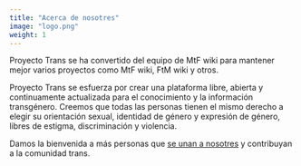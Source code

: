```yaml
---
title: "Acerca de nosotres"
image: "logo.png"
weight: 1
---
```


Proyecto Trans se ha convertido del equipo de MtF wiki para mantener mejor varios proyectos como MtF wiki, FtM wiki y otros.

Proyecto Trans se esfuerza por crear una plataforma libre, abierta y continuamente actualizada para el conocimiento y la información transgénero. Creemos que todas las personas tienen el mismo derecho a elegir su orientación sexual, identidad de género y expresión de género, libres de estigma, discriminación y violencia.

Damos la bienvenida a más personas que [se unan a nosotres](https://github.com/project-trans) y contribuyan a la comunidad trans.
